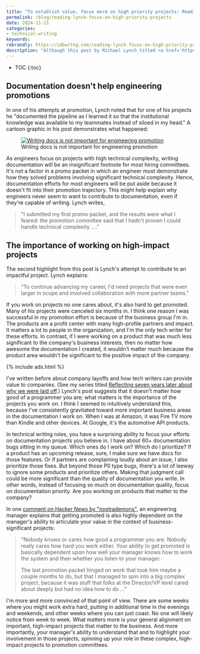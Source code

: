 ```yaml
---
title: "To establish value, focus more on high priority projects: Reading Michael Lynch's post on why he quit Google to work for himself"
permalink: /blog/reading-lynch-focus-on-high-priority-projects
date: 2024-11-11
categories:
- technical-writing
keywords: 
rebrandly: https://idbwrtng.com/reading-lynch-focus-on-high-priority-projects
description: "Although this post by Michael Lynch titled <a href='https://mtlynch.io/why-i-quit-google/'>Why I Quit Google to Work for Myself</a> was published in 2018, it <a href='https://news.ycombinator.com/item?id=42090430'>trended on Hacker News</a> last week. It caught my attention because I recently underwent a similar promotion process, though with a positive outcome. Lynch, an engineer, highlights a couple of points relevant to technical writers: writing documentation doesn't support an engineer's demonstration of technical complexity, and the projects you work on might matter more than the quality of your output."
---
```


* TOC
{:toc}

## Documentation doesn't help engineering promotions

In one of his attempts at promotion, Lynch noted that for one of his projects he "documented the pipeline as I learned it so that the institutional knowledge was available to my teammates instead of siloed in my head." A cartoon graphic in his post demonstrates what happened:

<figure><a class="noCrossRef" href="https://mtlynch.io/why-i-quit-google/"><img src="{{site.media}}/promo-committee-dave.png" alt="Writing docs is not important for engineering promotion" /></a><figcaption>Writing docs is not important for engineering promotion</figcaption></figure>

As engineers focus on projects with high technical complexity, writing documentation will be an insignificant footnote for most hiring committees. It's not a factor in a promo packet in which an engineer must demonstrate how they solved problems involving significant technical complexity. Hence, documentation efforts for most engineers will be put aside because it doesn't fit into their promotion trajectory. This might help explain why engineers never seem to want to contribute to documentation, even if they're capable of writing. Lynch writes, 

> "I submitted my first promo packet, and the results were what I feared: the promotion committee said that I hadn't proven I could handle technical complexity …."

## The importance of working on high-impact projects

The second highlight from this post is Lynch's attempt to contribute to an impactful project. Lynch explains:

> "To continue advancing my career, I'd need projects that were even larger in scope and involved collaboration with more partner teams." 

If you work on projects no one cares about, it's also hard to get promoted. Many of his projects were canceled six months in. I think one reason I was successful in my promotion effort is because of the business group I'm in. The products are a profit center with many high-profile partners and impact. It matters a lot to people in the organization, and I'm the only tech writer for these efforts. In contrast, if I were working on a product that was much less significant to the company's business interests, then no matter how  awesome the documentation I created, it wouldn't matter much because the product area wouldn't be significant to the positive impact of the company. 

{% include ads.html %}

I've written before about company layoffs and how tech writers can provide value to companies. (See my series titled [Reflecting seven years later about why we were laid off](https://idratherbewriting.com/blog/reflecting-seven-years-later-about-layoff-intro/).) Lynch's post suggests that it doesn't matter how good of a programmer you are; what matters is the importance of the projects you work on. I think I seemed to intuitively understand this, because I've consistently gravitated toward more important business areas in the documentation I work on. When I was at Amazon, it was Fire TV more than Kindle and other devices. At Google, it's the automotive API products.

In technical writing roles, you have a surprising ability to focus your efforts on documentation projects you believe in. I have about 60+ documentation bugs sitting in my queue. Which ones do I work on? Which do I prioritize? If a product has an upcoming release, sure, I make sure we have docs for those features. Or if partners are complaining loudly about an issue, I also prioritize those fixes. But beyond those P0 type bugs, there's a lot of leeway to ignore some products and prioritize others. Making that judgment call could be more significant than the quality of documentation you write. In other words, instead of focusing so much on documentation quality, focus on documentation priority. Are you working on products that matter to the company?

In one [comment on Hacker News by "nostrademons"](https://news.ycombinator.com/item?id=42090430), an engineering manager explains that getting promoted is also highly dependent on the manager's ability to articulate your value in the context of business-significant projects:

> "Nobody knows or cares how good a programmer you are. Nobody really cares how hard you work either. Your ability to get promoted is basically dependent upon how well your manager knows how to work the system and then whether you listen to your manager.
> 
> The last promotion packet hinged on work that took him maybe a couple months to do, but that I managed to spin into a big complex project, because it was stuff that folks at the Director/VP level cared about deeply but had no idea how to do …"

I'm more and more convinced of that point of view. There are some weeks where you might work extra hard, putting in additional time in the evenings and weekends, and other weeks where you can just coast. No one will likely notice from week to week. What matters more is your general alignment on important, high-impact projects that matter to the business. And more importantly, your manager's ability to understand that and to highlight your involvement in those projects, spinning up your role in these complex, high-impact projects to promotion committees.
